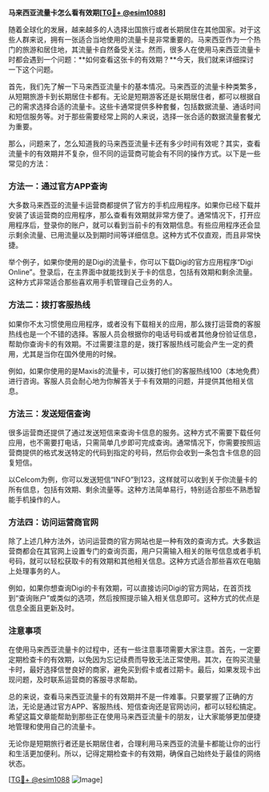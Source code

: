 **马来西亚流量卡怎么看有效期[[TG💪+ @esim1088](https://t.me/s/esim1088)]**

随着全球化的发展，越来越多的人选择出国旅行或者长期居住在其他国家。对于这些人群来说，拥有一张适合当地使用的流量卡是非常重要的。马来西亚作为一个热门的旅游和居住地，其流量卡自然备受关注。然而，很多人在使用马来西亚流量卡时都会遇到一个问题：**如何查看这张卡的有效期？**今天，我们就来详细探讨一下这个问题。

首先，我们先了解一下马来西亚流量卡的基本情况。马来西亚的流量卡种类繁多，从短期旅游卡到长期居住卡都有。无论是短期游客还是长期居住者，都可以根据自己的需求选择合适的流量卡。这些卡通常提供多种套餐，包括数据流量、通话时间和短信服务等。对于那些需要经常上网的人来说，选择一张合适的数据流量套餐尤为重要。

那么，问题来了，怎么知道我的马来西亚流量卡还有多少时间有效呢？其实，查看流量卡的有效期并不复杂，但不同的运营商可能会有不同的操作方式。以下是一些常见的方法：

### 方法一：通过官方APP查询

大多数马来西亚的流量卡运营商都提供了官方的手机应用程序。如果你已经下载并安装了该运营商的应用程序，那么查看有效期就非常方便了。通常情况下，打开应用程序后，登录你的账户，就可以看到当前卡的有效期信息。有些应用程序还会显示剩余流量、已用流量以及到期时间等详细信息。这种方式不仅直观，而且非常快捷。

举个例子，如果你使用的是Digi的流量卡，你可以下载Digi的官方应用程序“Digi Online”。登录后，在主界面中就能找到关于卡的信息，包括有效期和剩余流量。这种方式非常适合那些喜欢用手机管理自己业务的人。

### 方法二：拨打客服热线

如果你不太习惯使用应用程序，或者没有下载相关的应用，那么拨打运营商的客服热线也是一个不错的选择。客服人员会根据你的电话号码或者其他身份验证信息，帮助你查询卡的有效期。不过需要注意的是，拨打客服热线可能会产生一定的费用，尤其是当你在国外使用的时候。

例如，如果你使用的是Maxis的流量卡，可以拨打他们的客服热线100（本地免费）进行咨询。客服人员会耐心地为你解答关于卡有效期的问题，并提供其他相关信息。

### 方法三：发送短信查询

很多运营商还提供了通过发送短信来查询卡信息的服务。这种方式不需要下载任何应用，也不需要打电话，只需简单几步即可完成查询。通常情况下，你需要按照运营商提供的格式发送特定的代码到指定的号码，然后你会收到一条包含卡信息的回复短信。

以Celcom为例，你可以发送短信“INFO”到123，这样就可以收到关于你流量卡的所有信息，包括有效期、剩余流量等。这种方法简单易行，特别适合那些不熟悉智能手机操作的人。

### 方法四：访问运营商官网

除了上述几种方法外，访问运营商的官方网站也是一种有效的查询方式。大多数运营商都会在其官网上设置专门的查询页面，用户只需输入相关的账号信息或者手机号码，就可以轻松获取卡的有效期和其他相关信息。这种方式适合那些喜欢在电脑上处理事务的人。

例如，如果你想查询Digi的卡有效期，可以直接访问Digi的官方网站，在首页找到“查询账户”或类似的选项，然后按照提示输入相关信息即可。这种方式的优点是信息全面且更新及时。

### 注意事项

在使用马来西亚流量卡的过程中，还有一些注意事项需要大家注意。首先，一定要定期检查卡的有效期，以免因为忘记续费而导致无法正常使用。其次，在购买流量卡时，最好选择信誉良好的商家，避免买到假卡或者过期卡。最后，如果发现卡出现问题，及时联系运营商的客服寻求帮助。

总的来说，查看马来西亚流量卡的有效期并不是一件难事。只要掌握了正确的方法，无论是通过官方APP、客服热线、短信查询还是官网访问，都可以轻松搞定。希望这篇文章能帮助到那些正在使用马来西亚流量卡的朋友，让大家能够更加便捷地管理和使用自己的流量卡。

无论你是短期旅行者还是长期居住者，合理利用马来西亚的流量卡都能让你的出行和生活更加便利。所以，记得定期检查卡的有效期，确保自己始终处于最佳的网络状态。

[[TG💪+ @esim1088](https://t.me/s/esim1088) ![Image](https://i.postimg.cc/4NQfJmqS/Snipaste-2025-05-13-00-14-12.png)]